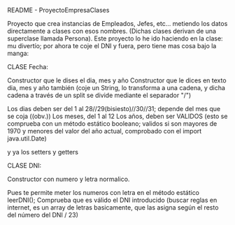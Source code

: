 README - ProyectoEmpresaClases

Proyecto que crea instancias de Empleados, Jefes, etc... metiendo los datos directamente a clases con esos nombres. (Dichas clases derivan de una superclase llamada Persona).
Este proyecto lo he ido haciendo en la clase: mu divertío; por ahora te coje el DNI y fuera, pero tiene mas cosa bajo la manga:

CLASE Fecha: 

Constructor que le dises el dia, mes y año
Constructor que le dices en texto dia, mes y año también (coje un String, lo transforma a una cadena, y dicha cadena a través de un split se divide mediante el separador "/")

Los dias deben ser del 1 al 28//29(bisiesto)//30//31; depende del mes que se coja ((obv.))
Los meses, del 1 al 12
Los años, deben ser VALIDOS (esto se comprueba con un método estático booleano; validos si son mayores de 1970 y menores del valor del año actual, comprobado con el import
java.util.Date)

y ya los setters y getters

CLASE DNI:

Constructor con numero y letra normalico.

Pues te permite meter los numeros con letra en el método estático leerDNI(); 
Comprueba que es válido el DNI introducido (buscar reglas en internet, es un array de letras basicamente, que las asigna según el resto del número del DNI / 23)
